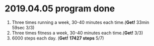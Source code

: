 # 2019.04.05 program done


 
1. Three times running a week, 30-40 minutes each time.(**Get!** 33min 59sec 3/3)
2. Three times fitness a week, 30-40 minutes each time.(**Get!** 3/3)
3. 6000 steps each day. (**Get!** **17427 steps** 5/7)
